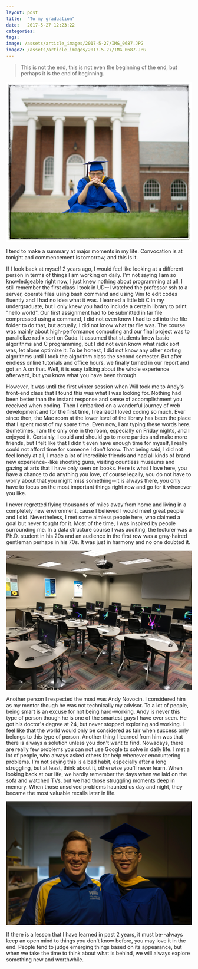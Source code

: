 ```yaml
---
layout: post
title:  "To my graduation"
date:   2017-5-27 12:23:22
categories:
tags:
image: /assets/article_images/2017-5-27/IMG_0687.JPG
image2: /assets/article_images/2017-5-27/IMG_0687.JPG
---
```

>This is not the end, this is not even the beginning of the end, but perhaps it is the end of beginning.

![Graduation](/assets/article_images/2017-5-27/graduation.jpg)

I tend to make a summary at major moments in my life. Convocation is at tonight and commencement is tomorrow, and this is it.

If I look back at myself 2 years ago, I would feel like looking at a different person in terms of things I am working on daily. I'm not saying I am so knowledgeable right now, I just knew nothing about programming at all. I still remember the first class I took in UD--I watched the professor ssh to a server, operate files using bash command and using Vim to edit codes fluently and I had no idea what it was. I learned a little bit C in my undergraduate, but I only knew you had to include a certain library to print "hello world". Our first assignment had to be submitted in tar file compressed using a command, I did not even know I had to cd into the file folder to do that, but actually, I did not know what tar file was. The course was mainly about high-performance computing and our final project was to parallelize radix sort on Cuda. It assumed that students knew basic algorithms and C programming, but I did not even know what radix sort was, let alone optimize it. To be honest, I did not know any other sorting algorithms until I took the algorithm class the second semester.
But after endless online tutorials and office hours, we finally turned in our report and got an A on that. Well, it is easy talking about the whole experience afterward, but you know what you have been through.

However, it was until the first winter session when Will took me to Andy's front-end class that I found this was what I was looking for. Nothing had been better than the instant response and sense of accomplishment you received when coding. Then I embarked on a wonderful journey of web development and for the first time, I realized I loved coding so much. Ever since then, the Mac room at the lower level of the library has been the place that I spent most of my spare time. Even now, I am typing these words here. Sometimes, I am the only one in the room, especially on Friday nights, and I enjoyed it. Certainly, I could and should go to more parties and make more friends, but I felt like that I didn't even have enough time for myself, I really could not afford time for someone I don't know. That being said, I did not feel lonely at all, I made a lot of incredible friends and had all kinds of brand new experience--like shooting guns, visiting countless museums and gazing at arts that I have only seen on books. Here is what I love here, you have a chance to do anything you love, of course legally, you do not have to worry about that you might miss something--it is always there, you only have to focus on the most important things right now and go for it whenever you like.

I never regretted flying thousands of miles away from home and living in a completely new environment, cause I believed I would meet great people and I did. Nevertheless, I met some aimless people here, who claimed a goal but never fought for it. Most of the time, I was inspired by people surrounding me. In a data structure course I was auditing, the lecturer was a Ph.D. student in his 20s and an audience in the first row was a gray-haired gentleman perhaps in his 70s. It was just in harmony and no one doubted it.

![Mac Room at library](/assets/article_images/2017-5-27/mac_room.JPG)

Another person I respected the most was Andy Novocin. I considered him as my mentor though he was not technically my advisor. To a lot of people, being smart is an excuse for not being hard-working. Andy is never this type of person though he is one of the smartest guys I have ever seen. He got his doctor's degree at 24, but never stopped exploring and working. I feel like that the world would only be considered as fair when success only belongs to this type of person. Another thing I learned from him was that there is always a solution unless you don't want to find. Nowadays, there are really few problems you can not use Google to solve in daily life. I met a lot of people, who always asked others for help whenever encountering problems. I'm not saying this is a bad habit, especially after a long struggling, but at least, think about it, otherwise you'll never learn. When looking back at our life, we hardly remember the days when we laid on the sofa and watched TVs, but we had those struggling moments deep in memory. When those unsolved problems haunted us day and night, they became the most valuable recalls later in life.

![Andy and I](/assets/article_images/2017-5-27/andy.jpg)



If there is a lesson that I have learned in past 2 years, it must be--always keep an open mind to things you don't know before, you may love it in the end. People tend to judge emerging things based on its appearance, but when we take the time to think about what is behind, we will always explore something new and worthwhile.
